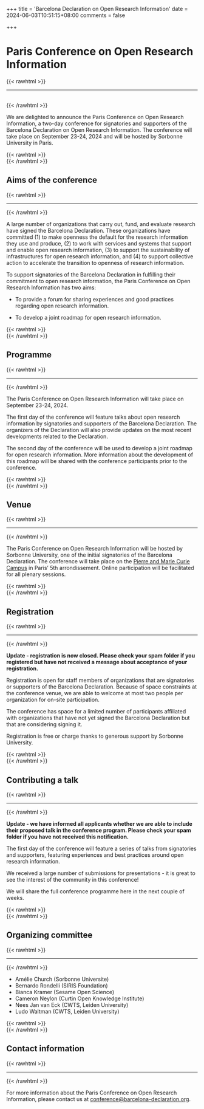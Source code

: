 +++
title = 'Barcelona Declaration on Open Research Information'
date = 2024-06-03T10:51:15+08:00
comments = false

+++

# Paris Conference on Open Research Information
{{< rawhtml >}}
<hr class="small">
</br>
{{< /rawhtml >}}


We are delighted to announce the Paris Conference on Open Research Information, a two-day conference for signatories and supporters of the Barcelona Declaration on Open Research Information. The conference will take place on September 23-24, 2024 and will be hosted by Sorbonne University in Paris.

{{< rawhtml >}}
</br>
{{< /rawhtml >}}
## Aims of the conference
{{< rawhtml >}}
<hr class="small">
{{< /rawhtml >}}

A large number of organizations that carry out, fund, and evaluate research have signed the Barcelona Declaration. These organizations have committed (1) to make openness the default for the research information they use and produce, (2) to work with services and systems that support and enable open research information, (3) to support the sustainability of infrastructures for open research information, and (4) to support collective action to accelerate the transition to openness of research information.

To support signatories of the Barcelona Declaration in fulfilling their commitment to open research information, the Paris Conference on Open Research Information has two aims:

* To provide a forum for sharing experiences and good practices regarding open research information.

* To develop a joint roadmap for open research information.

{{< rawhtml >}}
</br>
{{< /rawhtml >}}
## Programme
{{< rawhtml >}}
<hr class="small">
{{< /rawhtml >}}

The Paris Conference on Open Research Information will take place on September 23-24, 2024.

The first day of the conference will feature talks about open research information by signatories and supporters of the Barcelona Declaration. The organizers of the Declaration will also provide updates on the most recent developments related to the Declaration.

The second day of the conference will be used to develop a joint roadmap for open research information. More information about the development of this roadmap will be shared with the conference participants prior to the conference.

{{< rawhtml >}}
</br>
{{< /rawhtml >}}
## Venue
{{< rawhtml >}}
<hr class="small">
{{< /rawhtml >}}

The Paris Conference on Open Research Information will be hosted by Sorbonne University, one of the initial signatories of the Barcelona Declaration. The conference will take place on the [Pierre and Marie Curie Campus](https://maps.app.goo.gl/pHiBfZG28G5T4x6h7) in Paris’ 5th arrondissement. Online participation will be facilitated for all plenary sessions.

{{< rawhtml >}}
</br>
{{< /rawhtml >}}
## Registration
{{< rawhtml >}}
<hr class="small">
{{< /rawhtml >}}

**Update - registration is now closed. Please check your spam folder if you registered but have not received a message about acceptance of your registration.**  

Registration is open for staff members of organizations that are signatories or supporters of the Barcelona Declaration. Because of space constraints at the conference venue, we are able to welcome at most two people per organization for on-site participation.

The conference has space for a limited number of participants affiliated with organizations that have not yet signed the Barcelona Declaration but that are considering signing it. 

Registration is free or charge thanks to generous support by Sorbonne University. 

{{< rawhtml >}}
</br>
{{< /rawhtml >}}
## Contributing a talk
{{< rawhtml >}}
<hr class="small">
{{< /rawhtml >}}

**Update - we have informed all applicants whether we are able to include their proposed talk in the conference program. Please check your spam folder if you have not received this notification.** 

The first day of the conference will feature a series of talks from signatories and supporters, featuring experiences and best practices around open research information.

We received a large number of submissions for presentations - it is great to see  the interest of the community in this conference! 

We will share the full conference programme here in the next couple of weeks. 


{{< rawhtml >}}
</br>
{{< /rawhtml >}}
## Organizing committee
{{< rawhtml >}}
<hr class="small">
{{< /rawhtml >}}

* Amélie Church (Sorbonne Universite)
* Bernardo Rondelli (SIRIS Foundation)
* Bianca Kramer (Sesame Open Science)
* Cameron Neylon (Curtin Open Knowledge Institute)
* Nees Jan van Eck (CWTS, Leiden University)
* Ludo Waltman (CWTS, Leiden University)

{{< rawhtml >}}
</br>
{{< /rawhtml >}}
## Contact information
{{< rawhtml >}}
<hr class="small">
{{< /rawhtml >}}

For more information about the Paris Conference on Open Research Information, please contact us at [conference@barcelona-declaration.org](mailto:conference@barcelona-declaration.org).